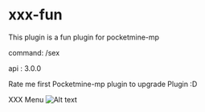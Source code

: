 # xxx-fun
This plugin is a fun plugin for pocketmine-mp


command: /sex

api : 3.0.0 

Rate me first Pocketmine-mp plugin to upgrade Plugin :D



XXX Menu
<img src="main/readmescreen/xxxmenu" alt="Alt text" title="xxxmenu.jpg">
